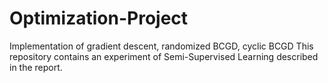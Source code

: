 # Optimization-Project
Implementation of  gradient descent, randomized BCGD, cyclic BCGD
This repository contains an experiment of Semi-Supervised Learning described in the report.

